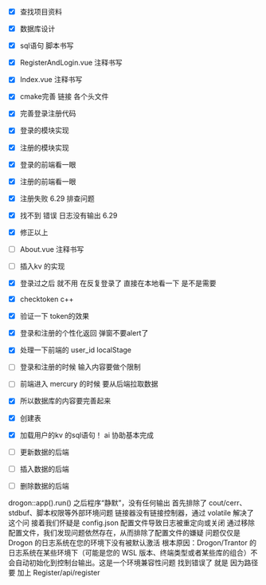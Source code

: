 
* [x] 查找项目资料 
* [x] 数据库设计
* [x] sql语句 脚本书写
* [x] RegisterAndLogin.vue 注释书写
* [x] Index.vue 注释书写
* [x] cmake完善 链接 各个头文件
* [x] 完善登录注册代码
* [x] 登录的模块实现
* [x] 注册的模块实现
* [x] 登录的前端看一眼
* [x] 注册的前端看一眼
* [x] 注册失败 6.29 排查问题 
* [x] 找不到 错误 日志没有输出 6.29
* [x] 修正以上
* [ ] About.vue 注释书写
* [ ] 插入kv 的实现
* [x] 登录过之后 就不用 在反复登录了 直接在本地看一下 是不是需要
* [x] checktoken c++
* [x] 验证一下 token的效果
* [x] 登录和注册的个性化返回 弹窗不要alert了
* [x] 处理一下前端的 user_id localStage
* [ ] 登录和注册的时候 输入内容要做个限制
* [ ] 前端进入 mercury 的时候 要从后端拉取数据
* [x] 所以数据库的内容要完善起来
* [x] 创建表
* [x] 加载用户的kv 的sql语句！ ai 协助基本完成
* [ ] 更新数据的后端
* [ ] 插入数据的后端
* [ ] 删除数据的后端








drogon::app().run() 之后程序“静默”，没有任何输出
首先排除了 cout/cerr、stdbuf、脚本权限等外部环境问题
链接器没有链接控制器，通过 volatile 解决了这个问
接着我们怀疑是 config.json 配置文件导致日志被重定向或关闭
通过移除配置文件，我们发现问题依然存在，从而排除了配置文件的嫌疑
问题仅仅是 Drogon 的日志系统在您的环境下没有被默认激活
根本原因：Drogon/Trantor 的日志系统在某些环境下（可能是您的 WSL 版本、终端类型或者某些库的组合）不会自动初始化到控制台输出。这是一个环境兼容性问题
找到错误了 就是 因为路径 要 加上 
Register/api/register